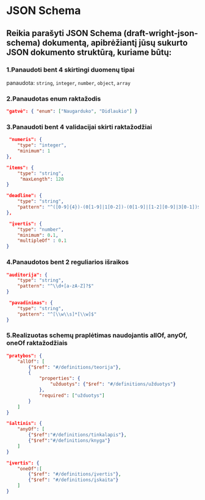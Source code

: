 # JSON Schema

## Reikia parašyti JSON Schema (draft-wright-json-schema) dokumentą, apibrėžiantį jūsų sukurto JSON dokumento struktūrą, kuriame būtų:

### 1.Panaudoti bent 4 skirtingi duomenų tipai

panaudota: ```string```, ```integer```, ```number```, ```object```, ```array```

### 2.Panaudotas enum raktažodis

```json
"gatvė": { "enum": ["Naugarduko", "Didlaukio"] }
```

### 3.Panaudoti bent 4 validacijai skirti raktažodžiai

```json
 "numeris": {
    "type": "integer",
    "minimum": 1
},
```
```json
"items": {
    "type": "string",
     "maxLength": 120
}
```
```json
"deadline": { 
    "type": "string", 
    "pattern": "^([0-9]{4})-(0[1-9]|1[0-2])-(0[1-9]|[1-2][0-9]|3[0-1])$"
},
```
```json
 "įvertis": {
    "type": "number",
    "minimum": 0.1,
    "multipleOf" : 0.1
}
```
### 4.Panaudotos bent 2 reguliarios išraikos

```json
"auditorija": {
    "type": "string",
    "pattern": "^\\d+[a-zA-Z]?$"
}
```
```json
 "pavadinimas": {
    "type": "string",
    "pattern": "^[\\w\\s]*[\\w]$"
}
```

### 5.Realizuotas schemų praplėtimas naudojantis allOf, anyOf, oneOf raktažodžiais

```json
"pratybos": {
    "allOf": [
        {"$ref": "#/definitions/teorija"},
        {
            "properties": {
                "užduotys": {"$ref": "#/definitions/užduotys"}
            },
            "required": ["užduotys"]
        }
    ]
}
```

```json
"šaltinis": {
    "anyOf": [
        {"$ref":"#/definitions/tinkalapis"},
        {"$ref":"#/definitions/knyga"}
    ]
}
```

```json
"įvertis": {
    "oneOf":[
        {"$ref": "#/definitions/įvertis"},
        {"$ref": "#/definitions/įskaita"}
    ]
}
```